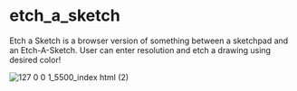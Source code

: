 # etch_a_sketch
Etch a Sketch is a browser version of something between a sketchpad and an Etch-A-Sketch.
User can enter resolution and etch a drawing using desired color!


![127 0 0 1_5500_index html (2)](https://github.com/mhamza-khalid/etch_a_sketch/assets/125656697/50bf05bf-0934-4beb-b0c5-441d0920e890)
